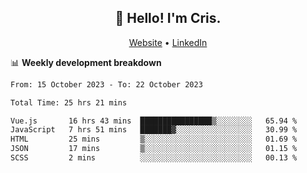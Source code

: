 
<h2 align="center">👋 Hello! I'm Cris.</h2>
<p align="center">
  <a href="https://www.criscunas.dev">Website</a> •
  <a href="https://www.linkedin.com/in/cristophercunas/">LinkedIn</a> 
</p>


📊 **Weekly development breakdown**
<!--START_SECTION:waka-->

```txt
From: 15 October 2023 - To: 22 October 2023

Total Time: 25 hrs 21 mins

Vue.js       16 hrs 43 mins  ████████████████▒░░░░░░░░   65.94 %
JavaScript   7 hrs 51 mins   ███████▓░░░░░░░░░░░░░░░░░   30.99 %
HTML         25 mins         ▒░░░░░░░░░░░░░░░░░░░░░░░░   01.69 %
JSON         17 mins         ▒░░░░░░░░░░░░░░░░░░░░░░░░   01.15 %
SCSS         2 mins          ░░░░░░░░░░░░░░░░░░░░░░░░░   00.13 %
```

<!--END_SECTION:waka-->
